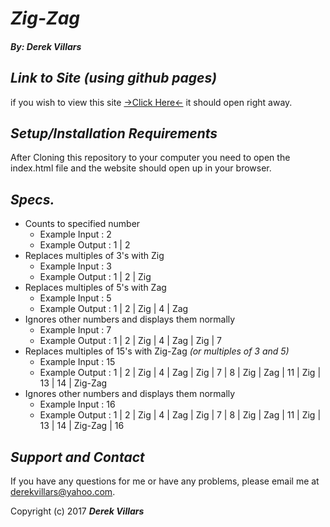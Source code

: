 # _**Zig-Zag**_
#### _**By: Derek Villars**_

## _Link to Site (using github pages)_
if you wish to view this site [->Click Here<-](https://DVillars.github.io/zig-zag) it should open right away.

## _Setup/Installation Requirements_
 After Cloning this repository to your computer you need to open the index.html file and the website should open up in your browser.

## _Specs._
+ Counts to specified number
  - Example Input : 2
  - Example Output : 1 | 2
+ Replaces multiples of 3's with Zig
  - Example Input : 3
  - Example Output : 1 | 2 | Zig
+ Replaces multiples of 5's with Zag
  - Example Input : 5
  - Example Output : 1 | 2 | Zig | 4 | Zag
+ Ignores other numbers and displays them normally
  - Example Input : 7
  - Example Output : 1 | 2 | Zig | 4 | Zag | Zig | 7
+ Replaces multiples of 15's with Zig-Zag _(or multiples of 3 and 5)_
  - Example Input : 15
  - Example Output : 1 | 2 | Zig | 4 | Zag | Zig | 7 | 8 | Zig | Zag | 11 | Zig | 13 | 14 | Zig-Zag
+ Ignores other numbers and displays them normally
  - Example Input : 16
  - Example Output : 1 | 2 | Zig | 4 | Zag | Zig | 7 | 8 | Zig | Zag | 11 | Zig | 13 | 14 | Zig-Zag | 16

## _Support and Contact_
If you have any questions for me or have any problems, please email me at derekvillars@yahoo.com.

Copyright (c) 2017 **_Derek Villars_**
